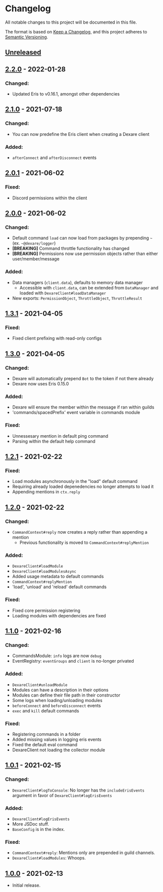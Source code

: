 # Changelog
All notable changes to this project will be documented in this file.

The format is based on [Keep a Changelog](https://keepachangelog.com/en/1.0.0/),
and this project adheres to [Semantic Versioning](https://semver.org/spec/v2.0.0.html).

## [Unreleased]
## [2.2.0] - 2022-01-28
### Changed:
- Updated Eris to v0.16.1, amongst other dependencies
## [2.1.0] - 2021-07-18
### Changed:
- You can now predefine the Eris client when creating a Dexare client
### Added:
- `afterConnect` and `afterDisconnect` events
## [2.0.1] - 2021-06-02
### Fixed:
- Discord permissions within the client
## [2.0.0] - 2021-06-02
### Changed:
- Default command `load` can now load from packages by prepending `~` (ex. `~@dexare/logger`)
- **[BREAKING]** Command throttle functionality has changed
- **[BREAKING]** Permissions now use permission objects rather than either user/member/message
### Added:
- Data managers (`client.data`), defaults to memory data manager
  - Accessible with `client.data`, can be extended from `DataManager` and loaded with `DexareClient#loadDataManager`
- New exports: `PermissionObject`, `ThrottleObject`, `ThrottleResult`
## [1.3.1] - 2021-04-05
### Fixed:
- Fixed client prefixing with read-only configs
## [1.3.0] - 2021-04-05
### Changed:
- Dexare will automatically prepend `Bot` to the token if not there already
- Dexare now uses Eris 0.15.0
### Added:
- Dexare will ensure the member within the message if ran within guilds
- 'commands/spacedPrefix' event variable in commands module
### Fixed:
- Unnessesary mention in default ping command
- Parsing within the default help command
## [1.2.1] - 2021-02-22
### Fixed:
- Load modules asynchronously in the "load" default command
- Requiring already loaded depenedencies no longer attempts to load it
- Appending mentions in `ctx.reply`
## [1.2.0] - 2021-02-22
### Changed:
- `CommandContext#reply` now creates a reply rather than appending a mention
  - Previous functionality is moved to `CommandContext#replyMention`
### Added:
- `DexareClient#loadModule`
- `DexareClient#loadModulesAsync`
- Added usage metadata to default commands
- `CommandContext#replyMention`
- 'load', 'unload' and 'reload' default commands
### Fixed:
- Fixed core permission registering
- Loading modules with dependencies are fixed
## [1.1.0] - 2021-02-16
### Changed:
- CommandsModule: `info` logs are now `debug`
- EventRegistry: `eventGroups` and `client` is no-longer privated
### Added:
- `DexareClient#unloadModule`
- Modules can have a description in their options
- Modules can define their file path in their constructor
- Some logs when loading/unloading modules
- `beforeConnect` and `beforeDisconnect` events
- `exec` and `kill` default commands
### Fixed:
- Registering commands in a folder
- Added missing values in logging eris events
- Fixed the default eval command
- DexareClient not loading the collector module
## [1.0.1] - 2021-02-15
### Changed:
- `DexareClient#logToConsole`: No longer has the `includeErisEvents` argument in favor of `DexareClient#logErisEvents`
### Added:
- `DexareClient#logErisEvents`
- More JSDoc stuff.
- `BaseConfig` is in the index.
### Fixed:
- `CommandContext#reply`: Mentions only are prepended in guild channels.
- `DexareClient#loadModules`: Whoops.
## [1.0.0] - 2021-02-13
- Initial release.

[Unreleased]: https://github.com/Dexare/Dexare/compare/v2.2.0...HEAD
[1.0.0]: https://github.com/Dexare/Dexare/releases/tag/v1.0.0
[1.0.1]: https://github.com/Dexare/Dexare/compare/v0.1.0...v1.0.1
[1.1.0]: https://github.com/Dexare/Dexare/compare/v1.0.1...v1.1.0
[1.2.0]: https://github.com/Dexare/Dexare/compare/v1.1.0...v1.2.0
[1.2.1]: https://github.com/Dexare/Dexare/compare/v1.2.0...v1.2.1
[1.3.0]: https://github.com/Dexare/Dexare/compare/v1.2.1...v1.3.0
[1.3.1]: https://github.com/Dexare/Dexare/compare/v1.3.0...v1.3.1
[2.0.0]: https://github.com/Dexare/Dexare/compare/v1.3.1...v2.0.0
[2.0.1]: https://github.com/Dexare/Dexare/compare/v2.0.0...v2.0.1
[2.1.0]: https://github.com/Dexare/Dexare/compare/v2.0.1...v2.1.0
[2.2.0]: https://github.com/Dexare/Dexare/compare/v2.1.0...v2.2.0
